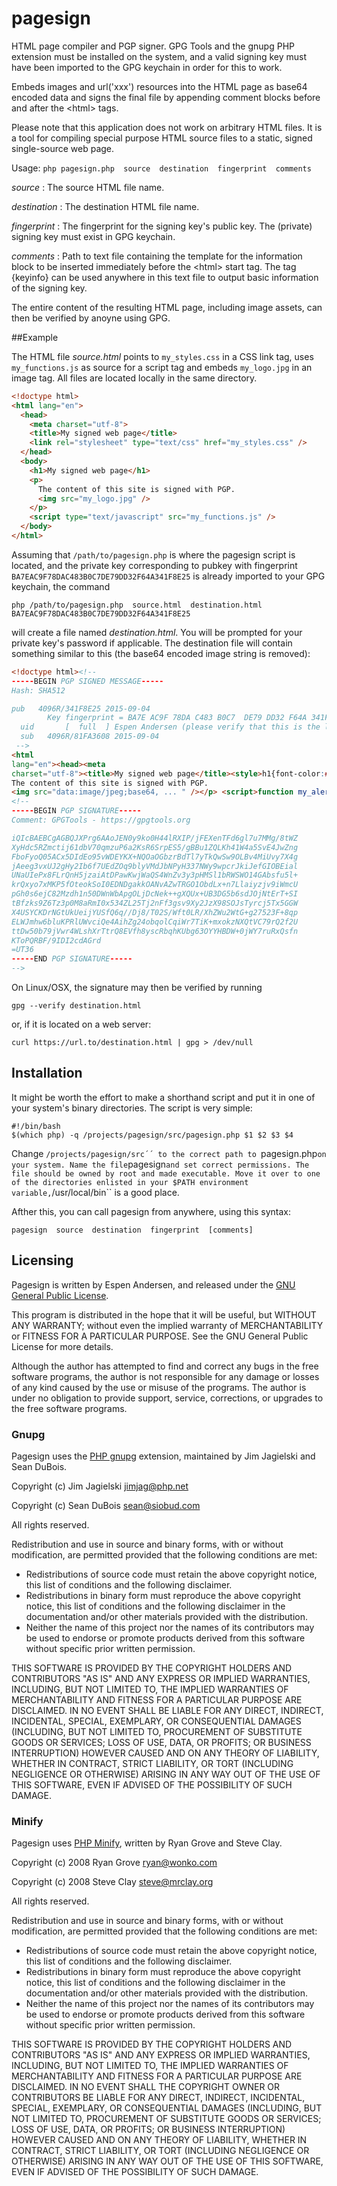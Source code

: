 # pagesign

HTML page compiler and PGP signer. GPG Tools and the gnupg PHP extension must be installed on the system,
and a valid signing key must have been imported to the GPG keychain in order for this to work.

Embeds images and url('xxx') resources into the HTML page as base64 encoded data and signs the final file by
appending comment blocks before and after the &lt;html&gt; tags.

Please note that this application does not work on arbitrary HTML files. It is a tool for compiling special
purpose HTML source files to a static, signed single-source web page.

Usage:
```php pagesign.php  source  destination  fingerprint  comments```

_source_ : The source HTML file name.

_destination_ : The destination HTML file name.

_fingerprint_ : The fingerprint for the signing key's public key. The (private) signing key must exist in GPG keychain.

_comments_ : Path to text file containing the template for the information block to be inserted immediately before
             the &lt;html&gt; start tag. The tag {keyinfo} can be used anywhere in this text file to output basic
             information of the signing key.

The entire content of the resulting HTML page, including image assets, can then be verified by anoyne using GPG.

##Example

The HTML file _source.html_ points to ``my_styles.css`` in a CSS link tag, uses ``my_functions.js`` as source for
a script tag and embeds ``my_logo.jpg`` in an image tag. All files are located locally in the same directory.

```html
<!doctype html>
<html lang="en">
  <head>
    <meta charset="utf-8">
    <title>My signed web page</title>
    <link rel="stylesheet" type="text/css" href="my_styles.css" />
  </head>
  <body>
    <h1>My signed web page</h1>
    <p>
      The content of this site is signed with PGP.
      <img src="my_logo.jpg" />
    </p>
    <script type="text/javascript" src="my_functions.js" />
  </body>
</html>
```

Assuming that ``/path/to/pagesign.php`` is where the pagesign script is located, and the private key corresponding to pubkey
with fingerprint ``BA7EAC9F78DAC483B0C7DE79DD32F64A341F8E25`` is already imported to your GPG keychain, the command

```shell
php /path/to/pagesign.php  source.html  destination.html  BA7EAC9F78DAC483B0C7DE79DD32F64A341F8E25
```

will create a file named _destination.html_. You will be prompted for your private key's password if applicable.
The destination file will contain something similar to this (the base64 encoded image string is removed):

```html
<!doctype html><!--
-----BEGIN PGP SIGNED MESSAGE-----
Hash: SHA512

pub   4096R/341F8E25 2015-09-04
        Key fingerprint = BA7E AC9F 78DA C483 B0C7  DE79 DD32 F64A 341F 8E25
  uid       [  full  ] Espen Andersen (please verify that this is the latest version) <post@espenandersen.no>
  sub   4096R/81FA3608 2015-09-04
 -->
<html
lang="en"><head><meta
charset="utf-8"><title>My signed web page</title><style>h1{font-color:#00a0cd}</style></head><body><h1>My signed web page</h1><p>
The content of this site is signed with PGP.
<img src="data:image/jpeg;base64, ... " /></p> <script>function my_alert(){alert('Just an alert script');}</script> </body></html>
<!--
-----BEGIN PGP SIGNATURE-----
Comment: GPGTools - https://gpgtools.org

iQIcBAEBCgAGBQJXPrg6AAoJEN0y9ko0H44lRXIP/jFEXenTFd6gl7u7MMg/8tWZ
XyHdc5RZmctij61dbV70qmzuP6a2KsR6SrpES5/gBBu1ZQLKh41W4a5SvE4JwZng
FboFyoQ05ACx5DIdEo95vWDEYKX+NQOaOGbzrBdTl7yTkQwSw9OLBv4MiUvy7X4g
jAeeg3vxUJ2gHy2Ib6f7UEdZOq9blyVMdJbNPyH337NWy9wpcrJkiJefGIOBEial
UNaUIePx8FLrQnH5jzaiAtDPawKwjWaQS4WnZv3y3pHMSl1bRWSWO14GAbsfu5l+
krQxyo7xMKP5fOteokSoI0EDNDgakkOANvAZwTRGO1ObdLx+n7Llaiyzjv9iWmcU
pGh0s6ejC82Mzdh1n50DWnWbApgOLjDcNek++gXQUx+UB3DG5b6sdJOjNtErT+SI
tBfzks9Z6Tz3p0M8aRmI0x534ZL25Tj2nFf3gsv9Xy2JzX98SOJsTyrcj5Tx5GGW
X4USYCKDrNGtUkUeijYUSfQ6q//Dj8/T02S/Wft0LR/XhZWu2WtG+g27523F+8qp
ELWJmhw6bluKPRlUWvciQe4AihZg24obqolCqiWr7TiK+mxokzNXQtVC79rQ2f2U
ttDw50b79jVwr4WLshXrTtrQ8EVfh8yscRbqhKUbg63OYYHBDW+0jWY7ruRxQsfn
KToPQRBF/9IDI2cdAGrd
=UT36
-----END PGP SIGNATURE-----
-->
```

On Linux/OSX, the signature may then be verified by running

```shell
gpg --verify destination.html
```

or, if it is located on a web server:

```shell
curl https://url.to/destination.html | gpg > /dev/null
```

## Installation

It might be worth the effort to make a shorthand script and put it in one of your system's binary directories. 
The script is very simple:

```shell
#!/bin/bash
$(which php) -q /projects/pagesign/src/pagesign.php $1 $2 $3 $4
```

Change ``/projects/pagesign/src´´ to the correct path to ``pagesign.php`` on your system. Name the file ``pagesign``
and set correct permissions. The file should be owned by root and made executable. Move it over to one of the
directories enlisted in your $PATH environment variable, ``/usr/local/bin`` is a good place.

Afther this, you can call pagesign from anywhere, using this syntax:

```shell
pagesign  source  destination  fingerprint  [comments]
```

## Licensing

Pagesign is written by Espen Andersen, and released under the [GNU General Public License](http://www.gnu.org/licenses/gpl.txt).

This program is distributed in the hope that it will be useful, but WITHOUT ANY WARRANTY; without even the implied warranty of
MERCHANTABILITY or FITNESS FOR A PARTICULAR PURPOSE.  See the GNU General Public License for more details.

Although the author has attempted to find and correct any bugs in the free software programs, the author is not responsible
for any damage or losses of any kind caused by the use or misuse of the programs. The author is under no obligation to provide
support, service, corrections, or upgrades to the free software programs.

### Gnupg

Pagesign uses the [PHP gnupg](https://pecl.php.net/package/gnupg) extension, maintained by Jim Jagielski and Sean DuBois.

Copyright (c) Jim Jagielski <jimjag@php.net>

Copyright (c) Sean DuBois <sean@siobud.com>

All rights reserved.

Redistribution and use in source and binary forms, with or without
modification, are permitted provided that the following conditions are met:

<ul>
<li>Redistributions of source code must retain the above copyright notice, this list of conditions and the following disclaimer.</li>
<li>Redistributions in binary form must reproduce the above copyright notice, this list of conditions and the following disclaimer in the documentation and/or other materials provided with the distribution.</li>
<li>Neither the name of this project nor the names of its contributors may be used to endorse or promote products derived from this software without specific prior written permission.</li>
</ul>

THIS SOFTWARE IS PROVIDED BY THE COPYRIGHT HOLDERS AND CONTRIBUTORS "AS IS" AND
ANY EXPRESS OR IMPLIED WARRANTIES, INCLUDING, BUT NOT LIMITED TO, THE IMPLIED
WARRANTIES OF MERCHANTABILITY AND FITNESS FOR A PARTICULAR PURPOSE ARE
DISCLAIMED. IN NO EVENT SHALL <COPYRIGHT HOLDER> BE LIABLE FOR ANY
DIRECT, INDIRECT, INCIDENTAL, SPECIAL, EXEMPLARY, OR CONSEQUENTIAL DAMAGES
(INCLUDING, BUT NOT LIMITED TO, PROCUREMENT OF SUBSTITUTE GOODS OR SERVICES;
LOSS OF USE, DATA, OR PROFITS; OR BUSINESS INTERRUPTION) HOWEVER CAUSED AND
ON ANY THEORY OF LIABILITY, WHETHER IN CONTRACT, STRICT LIABILITY, OR TORT
(INCLUDING NEGLIGENCE OR OTHERWISE) ARISING IN ANY WAY OUT OF THE USE OF THIS
SOFTWARE, EVEN IF ADVISED OF THE POSSIBILITY OF SUCH DAMAGE.

### Minify

Pagesign uses [PHP Minify](https://github.com/mrclay/minify), written by Ryan Grove and Steve Clay.

Copyright (c) 2008 Ryan Grove <ryan@wonko.com>

Copyright (c) 2008 Steve Clay <steve@mrclay.org>

All rights reserved.

Redistribution and use in source and binary forms, with or without
modification, are permitted provided that the following conditions are met:

<ul>
<li>Redistributions of source code must retain the above copyright notice, this list of conditions and the following disclaimer.</li>
<li>Redistributions in binary form must reproduce the above copyright notice, this list of conditions and the following disclaimer in the documentation and/or other materials provided with the distribution.</li>
<li>Neither the name of this project nor the names of its contributors may be used to endorse or promote products derived from this software without specific prior written permission.</li>
</ul>

THIS SOFTWARE IS PROVIDED BY THE COPYRIGHT HOLDERS AND CONTRIBUTORS "AS IS" AND
ANY EXPRESS OR IMPLIED WARRANTIES, INCLUDING, BUT NOT LIMITED TO, THE IMPLIED
WARRANTIES OF MERCHANTABILITY AND FITNESS FOR A PARTICULAR PURPOSE ARE
DISCLAIMED. IN NO EVENT SHALL THE COPYRIGHT OWNER OR CONTRIBUTORS BE LIABLE FOR
ANY DIRECT, INDIRECT, INCIDENTAL, SPECIAL, EXEMPLARY, OR CONSEQUENTIAL DAMAGES
(INCLUDING, BUT NOT LIMITED TO, PROCUREMENT OF SUBSTITUTE GOODS OR SERVICES;
LOSS OF USE, DATA, OR PROFITS; OR BUSINESS INTERRUPTION) HOWEVER CAUSED AND ON
ANY THEORY OF LIABILITY, WHETHER IN CONTRACT, STRICT LIABILITY, OR TORT
(INCLUDING NEGLIGENCE OR OTHERWISE) ARISING IN ANY WAY OUT OF THE USE OF THIS
SOFTWARE, EVEN IF ADVISED OF THE POSSIBILITY OF SUCH DAMAGE.